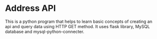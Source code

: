 # Address API
This is a python program that helps to learn basic concepts of creating an api and query data using HTTP GET method.
It uses flask library, MySQL database and mysql-python-connecter.